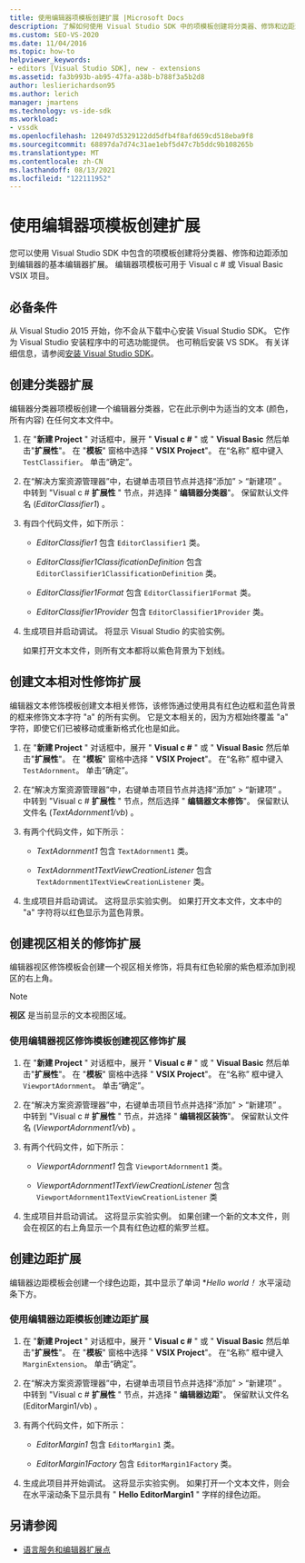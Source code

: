 ```yaml
---
title: 使用编辑器项模板创建扩展 |Microsoft Docs
description: 了解如何使用 Visual Studio SDK 中的项模板创建将分类器、修饰和边距添加到编辑器的基本编辑器扩展。
ms.custom: SEO-VS-2020
ms.date: 11/04/2016
ms.topic: how-to
helpviewer_keywords:
- editors [Visual Studio SDK], new - extensions
ms.assetid: fa3b993b-ab95-47fa-a38b-b788f3a5b2d8
author: leslierichardson95
ms.author: lerich
manager: jmartens
ms.technology: vs-ide-sdk
ms.workload:
- vssdk
ms.openlocfilehash: 120497d5329122dd5dfb4f8afd659cd518eba9f8
ms.sourcegitcommit: 68897da7d74c31ae1ebf5d47c7b5ddc9b108265b
ms.translationtype: MT
ms.contentlocale: zh-CN
ms.lasthandoff: 08/13/2021
ms.locfileid: "122111952"
---
```

# <a name="create-an-extension-with-an-editor-item-template"></a>使用编辑器项模板创建扩展
您可以使用 Visual Studio SDK 中包含的项模板创建将分类器、修饰和边距添加到编辑器的基本编辑器扩展。 编辑器项模板可用于 Visual c # 或 Visual Basic VSIX 项目。

## <a name="prerequisites"></a>必备条件
 从 Visual Studio 2015 开始，你不会从下载中心安装 Visual Studio SDK。 它作为 Visual Studio 安装程序中的可选功能提供。 也可稍后安装 VS SDK。 有关详细信息，请参阅[安装 Visual Studio SDK](../extensibility/installing-the-visual-studio-sdk.md)。

## <a name="create-a-classifier-extension"></a>创建分类器扩展
 编辑器分类器项模板创建一个编辑器分类器，它在此示例中为适当的文本 (颜色，所有内容) 在任何文本文件中。

1. 在 "**新建 Project** " 对话框中，展开 " **Visual c #** " 或 " **Visual Basic** 然后单击"**扩展性**"。 在 "**模板**" 窗格中选择 " **VSIX Project**"。 在“名称”  框中键入 `TestClassifier`。 单击“确定”。

2. 在“解决方案资源管理器”中，右键单击项目节点并选择“添加” > “新建项”  。 中转到 "Visual c # **扩展性** " 节点，并选择 " **编辑器分类器**"。 保留默认文件名 (*EditorClassifier1*) 。

3. 有四个代码文件，如下所示：

    - *EditorClassifier1* 包含 `EditorClassifier1` 类。

    - *EditorClassifier1ClassificationDefinition* 包含 `EditorClassifier1ClassificationDefinition` 类。

    - *EditorClassifier1Format* 包含 `EditorClassifier1Format`  类。

    - *EditorClassifier1Provider* 包含 `EditorClassifier1Provider` 类。

4. 生成项目并启动调试。 将显示 Visual Studio 的实验实例。

     如果打开文本文件，则所有文本都将以紫色背景为下划线。

## <a name="create-a-text-relative-adornment-extension"></a>创建文本相对性修饰扩展
 编辑器文本修饰模板创建文本相关修饰，该修饰通过使用具有红色边框和蓝色背景的框来修饰文本字符 "a" 的所有实例。 它是文本相关的，因为方框始终覆盖 "a" 字符，即使它们已被移动或重新格式化也是如此。

1. 在 "**新建 Project** " 对话框中，展开 " **Visual c #** " 或 " **Visual Basic** 然后单击"**扩展性**"。 在 "**模板**" 窗格中选择 " **VSIX Project**"。 在“名称”  框中键入 `TestAdornment`。 单击“确定”。

2. 在“解决方案资源管理器”中，右键单击项目节点并选择“添加” > “新建项”  。 中转到 "Visual c # **扩展性** " 节点，然后选择 " **编辑器文本修饰**"。 保留默认文件名 (*TextAdornment1/vb*) 。

3. 有两个代码文件，如下所示：

    - *TextAdornment1* 包含 `TextAdornment1` 类。

    - *TextAdornment1TextViewCreationListener* 包含 `TextAdornment1TextViewCreationListener` 类。

4. 生成项目并启动调试。 这将显示实验实例。 如果打开文本文件，文本中的 "a" 字符将以红色显示为蓝色背景。

## <a name="create-a-viewport-relative-adornment-extension"></a>创建视区相关的修饰扩展
 编辑器视区修饰模板会创建一个视区相关修饰，将具有红色轮廓的紫色框添加到视区的右上角。

> [!NOTE]
> **视区** 是当前显示的文本视图区域。

### <a name="to-create-a-viewport-adornment-extension-by-using-the-editor-viewport-adornment-template"></a>使用编辑器视区修饰模板创建视区修饰扩展

1. 在 "**新建 Project** " 对话框中，展开 " **Visual c #** " 或 " **Visual Basic** 然后单击"**扩展性**"。 在 "**模板**" 窗格中选择 " **VSIX Project**"。 在“名称”  框中键入 `ViewportAdornment`。 单击“确定”。

2. 在“解决方案资源管理器”中，右键单击项目节点并选择“添加” > “新建项”  。 中转到 "Visual c # **扩展性** " 节点，并选择 " **编辑视区装饰**"。 保留默认文件名 (*ViewportAdornment1/vb*) 。

3. 有两个代码文件，如下所示：

    - *ViewportAdornment1* 包含 `ViewportAdornment1` 类。

    - *ViewportAdornment1TextViewCreationListener* 包含 `ViewportAdornment1TextViewCreationListener` 类

4. 生成项目并启动调试。 这将显示实验实例。 如果创建一个新的文本文件，则会在视区的右上角显示一个具有红色边框的紫罗兰框。

## <a name="create-a-margin-extension"></a>创建边距扩展
 编辑器边距模板会创建一个绿色边距，其中显示了单词 **Hello world！* 水平滚动条下方。

### <a name="to-create-a-margin-extension-by-using-the-editor-margin-template"></a>使用编辑器边距模板创建边距扩展

1. 在 "**新建 Project** " 对话框中，展开 " **Visual c #** " 或 " **Visual Basic** 然后单击"**扩展性**"。 在 "**模板**" 窗格中选择 " **VSIX Project**"。 在“名称”  框中键入 `MarginExtension`。 单击“确定”。

2. 在“解决方案资源管理器”中，右键单击项目节点并选择“添加” > “新建项”  。 中转到 "Visual c # **扩展性** " 节点，并选择 " **编辑器边距**"。 保留默认文件名 (EditorMargin1/vb) 。

3. 有两个代码文件，如下所示：

    - *EditorMargin1* 包含 `EditorMargin1` 类。

    - *EditorMargin1Factory* 包含 `EditorMargin1Factory` 类。

4. 生成此项目并开始调试。 这将显示实验实例。 如果打开一个文本文件，则会在水平滚动条下显示具有 " **Hello EditorMargin1** " 字样的绿色边距。

## <a name="see-also"></a>另请参阅
- [语言服务和编辑器扩展点](../extensibility/language-service-and-editor-extension-points.md)
